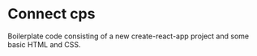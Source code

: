# Connect cps

Boilerplate code consisting of a new create-react-app project and some basic HTML and CSS.

